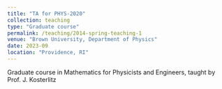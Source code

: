 ```yaml
---
title: "TA for PHYS-2020"
collection: teaching
type: "Graduate course"
permalink: /teaching/2014-spring-teaching-1
venue: "Brown University, Department of Physics"
date: 2023-09
location: "Providence, RI"
---
```


Graduate course in Mathematics for Physicists and Engineers, taught by Prof. J. Kosterlitz

